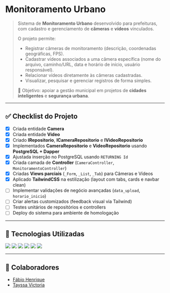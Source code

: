 # Monitoramento Urbano

> Sistema de **Monitoramento Urbano** desenvolvido para prefeituras, com cadastro e gerenciamento de **câmeras** e **vídeos** vinculados.
>
> O projeto permite:
>
> * Registrar câmeras de monitoramento (descrição, coordenadas geográficas, FPS).
> * Cadastrar vídeos associados a uma câmera específica (nome do arquivo, caminho/URL, data e horário de início, usuário responsável).
> * Relacionar vídeos diretamente às câmeras cadastradas.
> * Visualizar, pesquisar e gerenciar registros de forma simples.
>
> 🔗 Objetivo: apoiar a gestão municipal em projetos de **cidades inteligentes** e **segurança urbana**.

---

## ✅ Checklist do Projeto

- [x] Criada entidade **Camera**
- [x] Criada entidade **Video**
- [x] Criado **IRepositorio**, **ICameraRepositorio** e **IVideoRepositorio**
- [x] Implementados **CameraRepositorio** e **VideoRepositorio** usando **PostgreSQL + Dapper**
- [x] Ajustada inserção no PostgreSQL usando `RETURNING Id`
- [x] Criada camada de **Controller** (`CameraController`, `MonitoramentoController`)
- [x] Criadas **Views parciais** (`_Form`, `_List`, `_Tab`) para Câmeras e Vídeos
- [x] Aplicado **TailwindCSS** na estilização (layout com tabs, cards e navbar clean)
- [ ] Implementar validações de negócio avançadas (`data_upload`, `horario_inicio`)
- [ ] Criar alertas customizados (feedback visual via Tailwind)
- [ ] Testes unitários de repositórios e controllers
- [ ] Deploy do sistema para ambiente de homologação

---

## 🚀 Tecnologias Utilizadas

<p align="left">
  <img src="https://img.shields.io/badge/C%23-239120?style=for-the-badge&logo=c-sharp&logoColor=white" />
  <img src="https://img.shields.io/badge/.NET-512BD4?style=for-the-badge&logo=dotnet&logoColor=white" />
  <img src="https://img.shields.io/badge/PostgreSQL-336791?style=for-the-badge&logo=postgresql&logoColor=white" />
  <img src="https://img.shields.io/badge/Dapper-512BD4?style=for-the-badge&logo=nuget&logoColor=white" />
  <img src="https://img.shields.io/badge/Razor-000000?style=for-the-badge&logo=razorpay&logoColor=white" />
  <img src="https://img.shields.io/badge/TailwindCSS-38B2AC?style=for-the-badge&logo=tailwind-css&logoColor=white" />
</p>

---

## 👥 Colaboradores

- [Fábio Henrique](https://github.com/FabioHenrique023)
- [Tayssa Victoria](https://github.com/tayxvv)